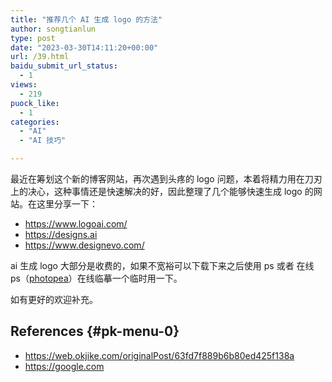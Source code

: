 ```yaml
---
title: "推荐几个 AI 生成 logo 的方法"
author: songtianlun
type: post
date: "2023-03-30T14:11:20+00:00"
url: /39.html
baidu_submit_url_status:
  - 1
views:
  - 219
puock_like:
  - 1
categories:
  - "AI"
  - "AI 技巧"

---
```

最近在筹划这个新的博客网站，再次遇到头疼的 logo 问题，本着将精力用在刀刃上的决心，这种事情还是快速解决的好，因此整理了几个能够快速生成 logo 的网站。在这里分享一下：

  * <a href=https://www.logoai.com/ target=_blank  rel=nofollow>https://www.logoai.com/</a>
  * <a href=https://designs.ai target=_blank  rel=nofollow>https://designs.ai</a>
  * <a href=https://www.designevo.com/ target=_blank  rel=nofollow>https://www.designevo.com/</a>

ai 生成 logo 大部分是收费的，如果不宽裕可以下载下来之后使用 ps 或者 在线 ps（<a href=https://www.photopea.com/ target=_blank  rel=nofollow>photopea</a>）在线临摹一个临时用一下。

如有更好的欢迎补充。

## References {#pk-menu-0}

  * <a href=https://web.okjike.com/originalPost/63fd7f889b6b80ed425f138a target=_blank  rel=nofollow>https://web.okjike.com/originalPost/63fd7f889b6b80ed425f138a</a>
  * <a href=https://google.com target=_blank  rel=nofollow>https://google.com</a>
